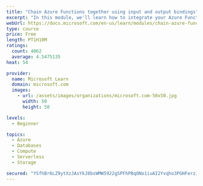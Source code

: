 ```yaml
---
title: "Chain Azure Functions together using input and output bindings"
excerpt: "In this module, we'll learn how to integrate your Azure Function with various data sources by using bindings."
webUrl: https://docs.microsoft.com/en-us/learn/modules/chain-azure-functions-data-using-bindings/
type: course
price: Free
length: PT1H10M
ratings:
  count: 4062
  average: 4.5475135
heat: 54

provider:
  name: Microsoft Learn
  domain: microsoft.com
  images:
    - url: /assets/images/organizations/microsoft.com-50x50.jpg
      width: 50
      height: 50

levels:
  - Beginner

topics:
  - Azure
  - Databases
  - Compute
  - Serverless
  - Storage

secured: "YSfhBr6LZ9ytXzJAsYkJ8bsWMW5922gSPFhPBqONo1iuAI2Yvqho3PGHFerzJsetvA2cHtrSEGOIEGzIFGBGriv/c5FGlg9+RFbxE85ZdFrTh3Yzq/UNuWl6cKSfcHvdBqLxAu+1Yq8S03NRA8dKijNqFJQ3otdSlinirTYc82gYWPVyjzl7/xtkwNLS7Nvy/8zHPPPFBQN5dStIyj6Pwx6tn8UlT5nTr0rrCsXhn9vWeMLlJV3g2n2VGqRKuv03CAdXTSzSjK5tsfKJ8htADJ729lnxEA4Iss8Su8h+0b0xHS0hVPpg44pr+xifsbAqZ/t7Gp4lRW0xl+ymQxW5smxVOnlry+StYnUBrX9L58Pjj74CAxNihfUOwqNPDZLdwDysz+ixFMriGfLCjfrd8V5Xn6hMPoXBGfCIhd+rDC4=;5TKItk2jM2ZMmw0wtz4aSA=="
---
```


